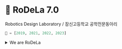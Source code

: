 # 🚀 RoDeLa 7.0
Robotics Design Laboratory / 잠신고등학교 공학전문동아리
```python
👑 = [2019, 2021, 2022, 2023]
```


<details>
<summary>We are RoDeLa</summary>

1.0: 손장목, 이현준, 김준우, 유웅탁, 정세진, 우지민, 최예린

2.0: 김기서, 최지원, 강승현, 김동규, 신동석, 이성민, 정다나, 지수빈, 최승헌

3.0: 김준형, 전진수, 김인서, 김현지, 임경수, 이세연, 차인석, 강승우

4.0: 최지승, 박성현, 김건우, 박명준, 송현우, 이명훈, 최서영, 오승환

5.0: 정현석, 박서현, 박도현, 이용목, 이은재, 최시헌, 박지호, 김민성

6.0: 정준우, 홍채이, 강이규, 김정윤, 김현우, 윤지욱, 조윤재, 김지원, 정예준

</details>
